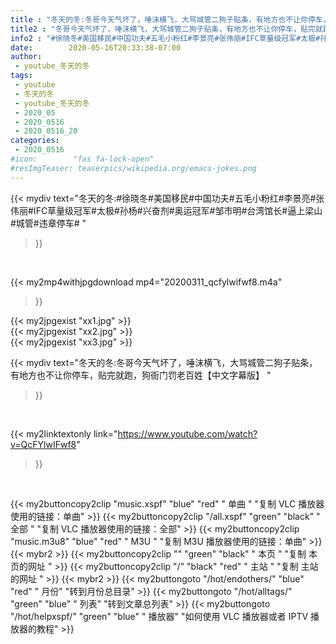 ```yaml
---
title : "冬天的冬:冬哥今天气坏了，唾沫横飞，大骂城管二狗子贴条，有地方也不让你停车，贴完就跑，狗衙门罚老百姓【中文字幕版】 "
title2 : "冬哥今天气坏了，唾沫横飞，大骂城管二狗子贴条，有地方也不让你停车，贴完就跑，狗衙门罚老百姓【中文字幕版】 "
info2 : "#徐晓冬#美国移民#中国功夫#五毛小粉红#李景亮#张伟丽#IFC草量级冠军#太极#孙杨#兴奋剂#奥运冠军#邹市明#台湾馆长#逼上梁山#城管#违章停车# "
date:        2020-05-16T20:33:38-07:00
author:
 - youtube_冬天的冬
tags:
 - youtube
 - 冬天的冬
 - youtube_冬天的冬
 - 2020_05
 - 2020_0516
 - 2020_0516_20
categories:
 - 2020_0516
#icon:        "fas fa-lock-open"
#resImgTeaser: teaserpics/wikipedia.org/emacs-jokes.png
---
```


{{< mydiv text="冬天的冬:#徐晓冬#美国移民#中国功夫#五毛小粉红#李景亮#张伟丽#IFC草量级冠军#太极#孙杨#兴奋剂#奥运冠军#邹市明#台湾馆长#逼上梁山#城管#违章停车# "
>}}
<br>


{{< my2mp4withjpgdownload mp4="20200311_qcfylwifwf8.m4a"
>}}

{{< my2jpgexist "xx1.jpg" >}}<br>
{{< my2jpgexist "xx2.jpg" >}}<br>
{{< my2jpgexist "xx3.jpg" >}}<br>



{{< mydiv text="冬天的冬:冬哥今天气坏了，唾沫横飞，大骂城管二狗子贴条，有地方也不让你停车，贴完就跑，狗衙门罚老百姓【中文字幕版】 "
>}}
<br>

{{< my2linktextonly link="https://www.youtube.com/watch?v=QcFYlwIFwf8"
>}}


<br>

{{< my2buttoncopy2clip "music.xspf"        "blue"   "red"    " 单曲 "  "复制 VLC 播放器使用的链接：单曲" >}} {{< my2buttoncopy2clip "/all.xspf"         "green"  "black"  " 全部 "  "复制 VLC 播放器使用的链接：全部" >}} {{< my2buttoncopy2clip "music.m3u8"        "blue"   "red"    " M3U  "    "复制 M3U 播放器使用的链接：单曲" >}} {{< mybr2 >}} {{< my2buttoncopy2clip ""                  "green"  "black"  " 本页 "    "复制 本页的网址 " >}} {{< my2buttoncopy2clip "/"                 "black"  "red"    " 主站 "    "复制 主站的网址 " >}} {{< mybr2 >}} {{< my2buttongoto      "/hot/endothers/"   "blue"   "red"    " 月份"   "转到月份总目录" >}} {{< my2buttongoto      "/hot/alltags/"     "green"  "blue"   " 列表"   "转到文章总列表" >}} {{< my2buttongoto      "/hot/helpxspf/"    "green"  "blue"   " 播放器" "如何使用 VLC 播放器或者 IPTV 播放器的教程" >}} 
